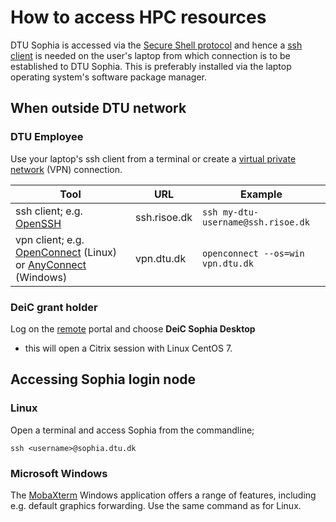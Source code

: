 # How to access HPC resources

DTU Sophia is accessed via the [Secure Shell protocol](https://www.ssh.com/ssh/command/) 
and hence a [ssh client](https://en.wikipedia.org/wiki/Comparison_of_SSH_clients)
is needed on the user's laptop from which connection is to be established to DTU Sophia.
This is preferably installed via the laptop operating system's software package manager.


## When outside DTU network

### DTU Employee

Use your laptop's ssh client from a terminal or create a 
[virtual private network](https://en.wikipedia.org/wiki/Virtual_private_network) (VPN)
connection.

| Tool | URL | Example |
| ---- | --- | ------- |
| ssh client; e.g. [OpenSSH](https://www.openssh.com/) | ssh.risoe.dk | `ssh my-dtu-username@ssh.risoe.dk` |
| vpn client; e.g. [OpenConnect](https://www.infradead.org/openconnect/) (Linux) or [AnyConnect](https://www.cisco.com/c/en/us/support/docs/smb/routers/cisco-rv-series-small-business-routers/smb5686-install-cisco-anyconnect-secure-mobility-client-on-a-windows.html) (Windows) |  vpn.dtu.dk | `openconnect --os=win vpn.dtu.dk` |


### DeiC grant holder

Log on the [remote](https://remote.dtu.dk/) portal and choose **DeiC Sophia Desktop** 
- this will open a Citrix session with Linux CentOS 7.

## Accessing Sophia login node

### Linux

Open a terminal and access Sophia from the commandline;
```
ssh <username>@sophia.dtu.dk
```

### Microsoft Windows

The [MobaXterm](https://mobaxterm.mobatek.net/) Windows application offers a range of features,
including e.g. default graphics forwarding. Use the same command as for 
Linux.
